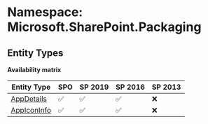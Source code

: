 # Namespace: Microsoft.SharePoint.Packaging

## Entity Types

**Availability matrix**

Entity Type | SPO | SP 2019 | SP 2016 | SP 2013
----------|-----|---------|---------|--------
[AppDetails](./EntityTypes/AppDetails.md) | ✅ | ✅ | ✅ | ❌
[AppIconInfo](./EntityTypes/AppIconInfo.md) | ✅ | ✅ | ✅ | ❌
